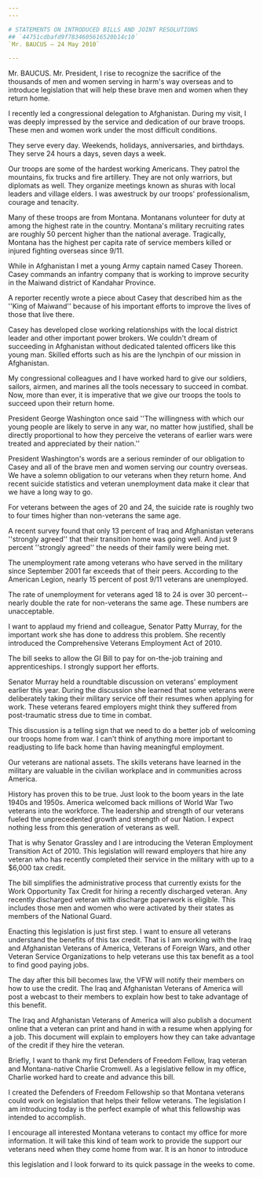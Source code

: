 ```yaml
---
---

# STATEMENTS ON INTRODUCED BILLS AND JOINT RESOLUTIONS
## `44751cdbafd9f7834605616520b14c10`
`Mr. BAUCUS — 24 May 2010`

---
```



Mr. BAUCUS. Mr. President, I rise to recognize the sacrifice of the 
thousands of men and women serving in harm's way overseas and to 
introduce legislation that will help these brave men and women when 
they return home.

I recently led a congressional delegation to Afghanistan. During my 
visit, I was deeply impressed by the service and dedication of our 
brave troops. These men and women work under the most difficult 
conditions.

They serve every day. Weekends, holidays, anniversaries, and 
birthdays. They serve 24 hours a days, seven days a week.

Our troops are some of the hardest working Americans. They patrol the 
mountains, fix trucks and fire artillery. They are not only warriors, 
but diplomats as well. They organize meetings known as shuras with 
local leaders and village elders. I was awestruck by our troops' 
professionalism, courage and tenacity.

Many of these troops are from Montana. Montanans volunteer for duty 
at among the highest rate in the country. Montana's military recruiting 
rates are roughly 50 percent higher than the national average. 
Tragically, Montana has the highest per capita rate of service members 
killed or injured fighting overseas since 9/11.

While in Afghanistan I met a young Army captain named Casey Thoreen. 
Casey commands an infantry company that is working to improve security 
in the Maiwand district of Kandahar Province.

A reporter recently wrote a piece about Casey that described him as 
the ''King of Maiwand'' because of his important efforts to improve the 
lives of those that live there.

Casey has developed close working relationships with the local 
district leader and other important power brokers. We couldn't dream of 
succeeding in Afghanistan without dedicated talented officers like this 
young man. Skilled efforts such as his are the lynchpin of our mission 
in Afghanistan.

My congressional colleagues and I have worked hard to give our 
soldiers, sailors, airmen, and marines all the tools necessary to 
succeed in combat. Now, more than ever, it is imperative that we give 
our troops the tools to succeed upon their return home.

President George Washington once said ''The willingness with which 
our young people are likely to serve in any war, no matter how 
justified, shall be directly proportional to how they perceive the 
veterans of earlier wars were treated and appreciated by their 
nation.''

President Washington's words are a serious reminder of our obligation 
to Casey and all of the brave men and women serving our country 
overseas. We have a solemn obligation to our veterans when they return 
home. And recent suicide statistics and veteran unemployment data make 
it clear that we have a long way to go.


For veterans between the ages of 20 and 24, the suicide rate is 
roughly two to four times higher than non-veterans the same age.

A recent survey found that only 13 percent of Iraq and Afghanistan 
veterans ''strongly agreed'' that their transition home was going well. 
And just 9 percent ''strongly agreed'' the needs of their family were 
being met.

The unemployment rate among veterans who have served in the military 
since September 2001 far exceeds that of their peers. According to the 
American Legion, nearly 15 percent of post 
9/11 veterans are unemployed.

The rate of unemployment for veterans aged 18 to 24 is over 30 
percent--nearly double the rate for non-veterans the same age. These 
numbers are unacceptable.

I want to applaud my friend and colleague, Senator Patty Murray, for 
the important work she has done to address this problem. She recently 
introduced the Comprehensive Veterans Employment Act of 2010.

The bill seeks to allow the GI Bill to pay for on-the-job training 
and apprenticeships. I strongly support her efforts.

Senator Murray held a roundtable discussion on veterans' employment 
earlier this year. During the discussion she learned that some veterans 
were deliberately taking their military service off their resumes when 
applying for work. These veterans feared employers might think they 
suffered from post-traumatic stress due to time in combat.

This discussion is a telling sign that we need to do a better job of 
welcoming our troops home from war. I can't think of anything more 
important to readjusting to life back home than having meaningful 
employment.

Our veterans are national assets. The skills veterans have learned in 
the military are valuable in the civilian workplace and in communities 
across America.

History has proven this to be true. Just look to the boom years in 
the late 1940s and 1950s. America welcomed back millions of World War 
Two veterans into the workforce. The leadership and strength of our 
veterans fueled the unprecedented growth and strength of our Nation. I 
expect nothing less from this generation of veterans as well.

That is why Senator Grassley and I are introducing the Veteran 
Employment Transition Act of 2010. This legislation will reward 
employers that hire any veteran who has recently completed their 
service in the military with up to a $6,000 tax credit.

The bill simplifies the administrative process that currently exists 
for the Work Opportunity Tax Credit for hiring a recently discharged 
veteran. Any recently discharged veteran with discharge paperwork is 
eligible. This includes those men and women who were activated by their 
states as members of the National Guard.

Enacting this legislation is just first step. I want to ensure all 
veterans understand the benefits of this tax credit. That is I am 
working with the Iraq and Afghanistan Veterans of America, Veterans of 
Foreign Wars, and other Veteran Service Organizations to help veterans 
use this tax benefit as a tool to find good paying jobs.

The day after this bill becomes law, the VFW will notify their 
members on how to use the credit. The Iraq and Afghanistan Veterans of 
America will post a webcast to their members to explain how best to 
take advantage of this benefit.

The Iraq and Afghanistan Veterans of America will also publish a 
document online that a veteran can print and hand in with a resume when 
applying for a job. This document will explain to employers how they 
can take advantage of the credit if they hire the veteran.

Briefly, I want to thank my first Defenders of Freedom Fellow, Iraq 
veteran and Montana-native Charlie Cromwell. As a legislative fellow in 
my office, Charlie worked hard to create and advance this bill.

I created the Defenders of Freedom Fellowship so that Montana 
veterans could work on legislation that helps their fellow veterans. 
The legislation I am introducing today is the perfect example of what 
this fellowship was intended to accomplish.

I encourage all interested Montana veterans to contact my office for 
more information. It will take this kind of team work to provide the 
support our veterans need when they come home from war. It is an honor 
to introduce


this legislation and I look forward to its quick passage in the weeks 
to come.